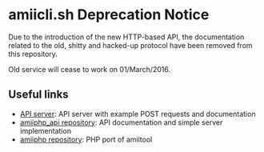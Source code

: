 amiicli.sh Deprecation Notice
=============================

Due to the introduction of the new HTTP-based API, the documentation related to the old, shitty and hacked-up protocol have been removed from this repository.

Old service will cease to work on 01/March/2016.

Useful links
------------
 * [API server](http://151.80.162.73:22404/amiibo/): API server with example POST requests and documentation
 * [amiiphp_api repository](https://github.com/socram8888/amiiphp_api): API documentation and simple server implementation
 * [amiiphp repository](https://github.com/socram8888/amiiphp): PHP port of amiitool
